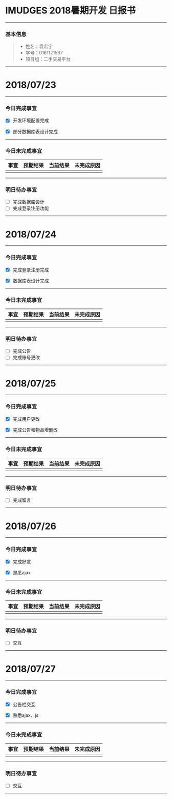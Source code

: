 # IMUDGES 2018暑期开发 日报书
-------


### 基本信息
> * 姓名：袁宏宇
> * 学号：0161121537
> * 项目组：二手交易平台
-------


# 2018/07/23

-------

### 今日完成事宜
- [x]  开发环境配置完成
- [x]  部分数据库表设计完成


-----
### 今日未完成事宜


| 事宜     |预期结果| 当前结果  | 未完成原因   | 
| --------   | -----:  | -----:  | :----:  |
|    |   |   |   |


------
### 明日待办事宜
- [ ] 完成数据库设计
- [ ] 完成登录注册功能
-------

# 2018/07/24

-------

### 今日完成事宜
- [x]  完成登录注册完成
- [x]  数据库表设计完成


-----
### 今日未完成事宜


| 事宜     |预期结果| 当前结果  | 未完成原因   | 
| --------   | -----:  | -----:  | :----:  |
|    |   |   |   |


------
### 明日待办事宜
- [ ] 完成公告
- [ ] 完成账号更改
-------

# 2018/07/25

-------

### 今日完成事宜
- [x]  完成用户更改
- [x]  完成公告和物品增删改


-----
### 今日未完成事宜


| 事宜     |预期结果| 当前结果  | 未完成原因   | 
| --------   | -----:  | -----:  | :----:  |
|    |   |   |   |


------
### 明日待办事宜
- [ ] 完成留言
-------

# 2018/07/26

-------

### 今日完成事宜
- [x]  完成好友
- [x]  熟悉ajax


-----
### 今日未完成事宜


| 事宜     |预期结果| 当前结果  | 未完成原因   | 
| --------   | -----:  | -----:  | :----:  |
|    |   |   |   |


------
### 明日待办事宜
- [ ] 交互
-------


# 2018/07/27

-------

### 今日完成事宜
- [x]  公告栏交互
- [x]  熟悉ajax、js


-----
### 今日未完成事宜


| 事宜     |预期结果| 当前结果  | 未完成原因   | 
| --------   | -----:  | -----:  | :----:  |
|    |   |   |   |


------
### 明日待办事宜
- [ ] 交互
-------
